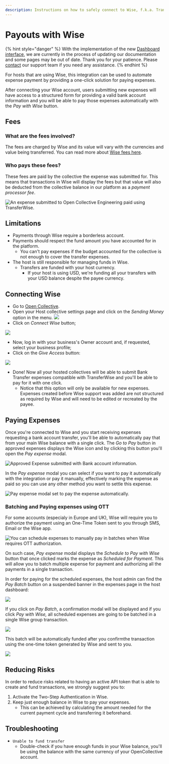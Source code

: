 ```yaml
---
description: Instructions on how to safely connect to Wise, f.k.a. TransferWise.
---
```


# Payouts with Wise

{% hint style="danger" %}
With the implementation of the new [Dashboard interface](https://docs.opencollective.com/help/product/understanding-your-dashboard), we are currently in the process of updating our documentation and some pages may be out of date. Thank you for your patience. Please [contact](https://opencollective.com/contact) our support team if you need any assistance.
{% endhint %}

For hosts that are using Wise, this integration can be used to automate expense payment by providing a one-click solution for paying expenses.

After connecting your Wise account, users submitting new expenses will have access to a structured form for providing a valid bank account information and you will be able to pay those expenses automatically with the _Pay with Wise_ button.

## Fees

### What are the fees involved?

The fees are charged by Wise and its value will vary with the currencies and value being transferred. You can read more about [Wise fees here](https://transferwise.com/help/13/understanding-fees-and-rates/2522717/how-do-you-determine-your-fees).

### Who pays these fees?

These fees are paid by the collective the expense was submitted for. This means that transactions in Wise will display the fees but that value will also be deducted from the collective balance in our platform as a _payment processor fee_.

![An expense submitted to Open Collective Engineering paid using TransferWise.](<../../.gitbook/assets/image (67).png>)

## Limitations

* Payments through Wise require a borderless account.
* Payments should respect the fund amount you have accounted for in the platform.
  * You can't pay expenses if the budget accounted for the collective is not enough to cover the transfer expenses.
* The host is still responsible for managing funds in Wise.
  * Transfers are funded with your host currency.
    * If your host is using USD, we're funding all your transfers with your USD balance despite the payee currency.

## Connecting Wise

* Go to [Open Collective](https://www.opencollective.com).
* Open your Host collective settings page and click on the _Sending Money_ option in the menu. ![](<../../.gitbook/assets/Kapture 2020-05-13 at 10.15.15.gif>)  &#x20;
* Click on _Connect Wise_ button;

![](<../../.gitbook/assets/Screenshot from 2021-05-12 18-46-55.png>)

* Now, log in with your business's Owner account and, if requested, select your business profile;
* Click on the _Give Access_ button:

![](<../../.gitbook/assets/Screenshot from 2021-05-12 18-49-51.png>)

* Done! Now all your hosted collectives will be able to submit Bank Transfer expenses compatible with TransferWise and you'll be able to pay for it with one click.
  * Notice that this option will only be available for new expenses. Expenses created before Wise support was added are not structured as required by Wise and will need to be edited or recreated by the payee.

## Paying Expenses

Once you're connected to Wise and you start receiving expenses requesting a bank account transfer, you'll be able to automatically pay that from your main Wise balance with a single click. The _Go to Pay_ button in approved expenses displays the Wise icon and by clicking this button you'll open the _Pay expense_ modal.

![Approved Expense submitted with Bank account information.](<../../.gitbook/assets/Screenshot from 2021-06-29 16-25-08.png>)

In the _Pay expense_ modal you can select if you want to pay it automatically with the integration or pay it manually, effectively marking the expense as paid so you can use any other method you want to settle this expense.

![Pay expense modal set to pay the expense automatically.](<../../.gitbook/assets/Screenshot from 2021-06-29 16-23-02.png>)

### Batching and Paying expenses using OTT

For some accounts (especialy in Europe and UK), Wise will require you to authorize the payment using an One-Time Token sent to you through SMS, Email or the Wise app.

![You can schedule expenses to manually pay in batches when Wise requires OTT authorization.](<../../.gitbook/assets/Screenshot from 2021-06-29 16-11-03.png>)

On such case, _Pay expense_ modal displays the _Schedule to Pay with Wise_ button that once clicked marks the expense as _Scheduled for Payment_. This will allow you to batch multiple expense for payment and authorizing all the payments in a single transaction.

In order for paying for the scheduled expenses, the host admin can find the _Pay Batch_ button on a suspended banner in the expenses page in the host dashboard:

![](<../../.gitbook/assets/Screenshot from 2021-06-29 16-18-33.png>)

If you click on _Pay Batch_, a confirmation modal will be displayed and if you click _Pay with Wise,_ all scheduled expenses are going to be batched in a single Wise group transaction.

![](<../../.gitbook/assets/Screenshot from 2021-06-29 16-42-45.png>)

This batch will be automatically funded after you confirmthe transaction using the one-time token generated by Wise and sent to you.

![](<../../.gitbook/assets/Screenshot from 2021-06-29 11-29-34.png>)

## Reducing Risks

In order to reduce risks related to having an active API token that is able to create and fund transactions, we strongly suggest you to:

1. Activate the Two-Step Authentication in Wise.
2. Keep just enough balance in Wise to pay your expenses.
   * This can be achieved by calculating the amount needed for the current payment cycle and transferring it beforehand.

## Troubleshooting

* `Unable to fund transfer`
  * Double-check if you have enough funds in your Wise balance, you'll be using the balance with the same currency of your OpenCollective account.
